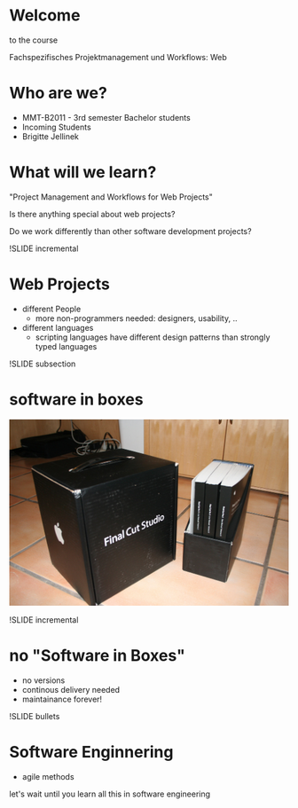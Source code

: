 <!SLIDE title-slide subsection>

# Welcome #

to the course

Fachspezifisches Projektmanagement und Workflows: Web

<!SLIDE bullets>

# Who are we? #
* MMT-B2011 - 3rd semester Bachelor students
* Incoming Students
* Brigitte Jellinek

<!SLIDE bullets>

# What will we learn? #

"Project Management and Workflows for Web Projects"

Is there anything special about web projects?

Do we work differently than other software development projects?

!SLIDE incremental
# Web Projects
* different People
  * more non-programmers needed: designers, usability, ..
* different languages
  * scripting languages have different design patterns than strongly typed languages

!SLIDE  subsection
# software in boxes
![background](software-in-boxes.jpg)

!SLIDE incremental
# no "Software in Boxes"
  * no versions
  * continous delivery needed
  * maintainance forever!

!SLIDE bullets
# Software Enginnering
  * agile methods

let's wait until you learn all this in software engineering

